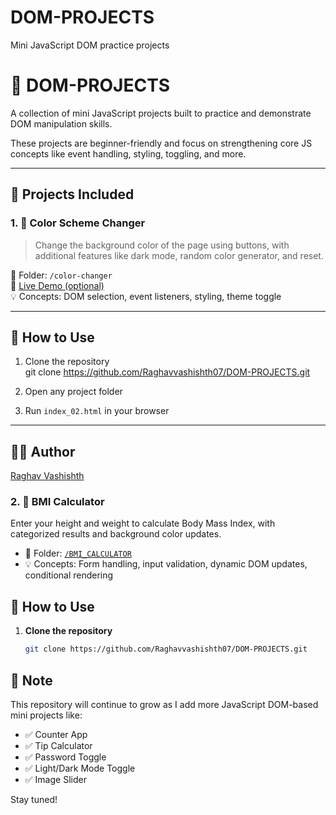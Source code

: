 # DOM-PROJECTS
Mini JavaScript DOM practice projects
# 🧠 DOM-PROJECTS

A collection of mini JavaScript projects built to practice and demonstrate DOM manipulation skills.

These projects are beginner-friendly and focus on strengthening core JS concepts like event handling, styling, toggling, and more.

---

## 📁 Projects Included

### 1. 🎨 Color Scheme Changer
> Change the background color of the page using buttons, with additional features like dark mode, random color generator, and reset.

📂 Folder: `/color-changer`  
🔗 [Live Demo (optional)](https://yourusername.github.io/DOM-PROJECTS/color-changer/index_02.html)  
💡 Concepts: DOM selection, event listeners, styling, theme toggle

---

## 🚀 How to Use

1. Clone the repository  
git clone https://github.com/Raghavvashishth07/DOM-PROJECTS.git

2. Open any project folder
3. Run `index_02.html` in your browser

---

## 👨‍💻 Author

[Raghav Vashishth](https://github.com/Raghavvashishth07)

### 2. 🧮 BMI Calculator
Enter your height and weight to calculate Body Mass Index, with categorized results and background color updates.

- 📂 Folder: [`/BMI_CALCULATOR`](./BMI_CALCULATOR)  
- 💡 Concepts: Form handling, input validation, dynamic DOM updates, conditional rendering


## 🚀 How to Use

1. **Clone the repository**

   ```bash
   git clone https://github.com/Raghavvashishth07/DOM-PROJECTS.git

## 📌 Note

This repository will continue to grow as I add more JavaScript DOM-based mini projects like:

- ✅ Counter App  
- ✅ Tip Calculator  
- ✅ Password Toggle  
- ✅ Light/Dark Mode Toggle  
- ✅ Image Slider

Stay tuned!
